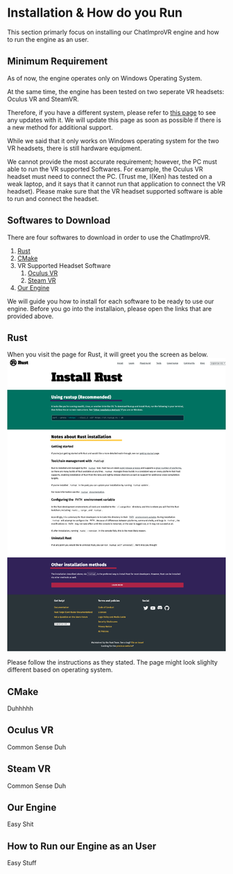 # Installation & How do you Run
This section primarly focus on installing our ChatImproVR engine and how to run the engine as an user.

## Minimum Requirement
As of now, the engine operates only on Windows Operating System.  

At the same time, the engine has been tested on two seperate VR headsets: Oculus VR and SteamVR. 

Therefore, if you have a different system, please refer to [this page](https://github.com/ChatImproVR/chatimprovr/issues/82) to see any updates with it. We will update this page as soon as possible if there is a new method for additional support. 

While we said that it only works on Windows operating system for the two VR headsets, there is still hardware equipment.

We cannot provide the most accurate requirement; however, the PC must able to run the VR supported Softwares. For example, the Oculus VR headset must need to connect the PC. (Trust me, I(Ken) has tested on a weak laptop, and it says that it cannot run that application to connect the VR headset). Please make sure that the VR headset supported software is able to run and connect the headset. 

## Softwares to Download
There are four softwares to download in order to use the ChatImproVR.
1. [Rust](https://www.rust-lang.org/tools/install)
2. [CMake](https://cmake.org/download/)
3. VR Supported Headset Software
   1. [Oculus VR](https://www.oculus.com/Setup/)
   2. [Steam VR](https://store.steampowered.com/app/250820/SteamVR/)
4. [Our Engine](https://github.com/ChatImproVR/chatimprovr)

We will guide you how to install for each software to be ready to use our engine. Before you go into the installaion, please open the links that are provided above.

## Rust
When you visit the page for Rust, it will greet you the screen as below.
![Rust Install Page](/images/rust_install_page.png)

Please follow the instructions as they stated. The page might look slighlty different based on operating system.

## CMake
Duhhhhh

## Oculus VR
Common Sense Duh

## Steam VR
Common Sense Duh

## Our Engine
Easy Shit

## How to Run our Engine as an User
Easy Stuff